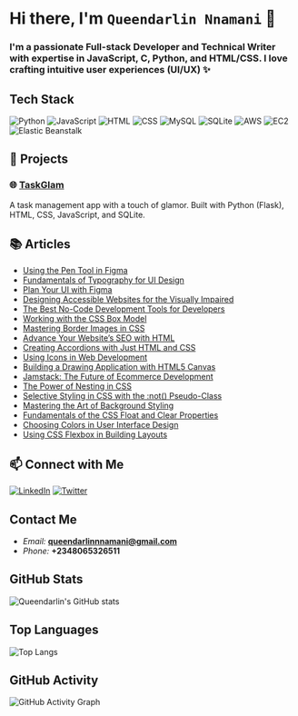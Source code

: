 # Hi there, I'm **`Queendarlin Nnamani`** 👋

### I'm a passionate Full-stack Developer and Technical Writer with expertise in JavaScript, C, Python, and HTML/CSS. I love crafting intuitive user experiences (UI/UX) ✨

## Tech Stack

![Python](https://img.shields.io/badge/Python-3776AB?style=for-the-badge&logo=python&logoColor=white)
![JavaScript](https://img.shields.io/badge/JavaScript-F7DF1E?style=for-the-badge&logo=javascript&logoColor=black)
![HTML](https://img.shields.io/badge/HTML-E34F26?style=for-the-badge&logo=html5&logoColor=white)
![CSS](https://img.shields.io/badge/CSS-1572B6?style=for-the-badge&logo=css3&logoColor=white)
![MySQL](https://img.shields.io/badge/MySQL-4479A1?style=for-the-badge&logo=mysql&logoColor=white)
![SQLite](https://img.shields.io/badge/SQLite-003B57?style=for-the-badge&logo=sqlite&logoColor=white)
![AWS](https://img.shields.io/badge/AWS-232F3E?style=for-the-badge&logo=amazonaws&logoColor=white)
![EC2](https://img.shields.io/badge/EC2-232F3E?style=for-the-badge&logo=amazonaws&logoColor=white)
![Elastic Beanstalk](https://img.shields.io/badge/Elastic%20Beanstalk-232F3E?style=for-the-badge&logo=amazonaws&logoColor=white)



## 🔭 Projects

### 🌐 [TaskGlam](https://taskglamapp.onrender.com)
A task management app with a touch of glamor. Built with Python (Flask), HTML, CSS, JavaScript, and SQLite.


## 📚 Articles

- [Using the Pen Tool in Figma](https://blog.openreplay.com/using-the-pen-tool-in-figma/)
- [Fundamentals of Typography for UI Design](https://blog.openreplay.com/fundamentals-of-typography-for-ui-design/)
- [Plan Your UI with Figma](https://blog.openreplay.com/plan-your-ui-with-figma/)
- [Designing Accessible Websites for the Visually Impaired](https://blog.openreplay.com/designing-accessible-websites-for-the-visually-impaired/)
- [The Best No-Code Development Tools for Developers](https://blog.openreplay.com/the-best-no-code-development-tools-for-developers/)
- [Working with the CSS Box Model](https://blog.openreplay.com/working-with-the-css-box-model/)
- [Mastering Border Images in CSS](https://blog.openreplay.com/mastering-border-images-in-css/)
- [Advance Your Website’s SEO with HTML](https://blog.openreplay.com/advance-your-websites-seo-with-html/)
- [Creating Accordions with Just HTML and CSS](https://blog.openreplay.com/creating-accordions-with-just-html-and-css/)
- [Using Icons in Web Development](https://blog.openreplay.com/using-icons-in-web-development/)
- [Building a Drawing Application with HTML5 Canvas](https://blog.openreplay.com/building-a-drawing-application-with-html5-canvas/)
- [Jamstack: The Future of Ecommerce Development](https://blog.openreplay.com/jamstack--the-future-of-ecommerce-development/)
- [The Power of Nesting in CSS](https://blog.openreplay.com/the-power-of-nesting-in-css/)
- [Selective Styling in CSS with the :not() Pseudo-Class](https://blog.openreplay.com/selective-styling-in-css-with-the-not-pseudoclass/)
- [Mastering the Art of Background Styling](https://blog.openreplay.com/mastering-the-art-of-background-styling/)
- [Fundamentals of the CSS Float and Clear Properties](https://code.pieces.app/blog/fundamentals-of-the-css-float-and-clear-properties)
- [Choosing Colors in User Interface Design](https://code.pieces.app/blog/choosing-colors-in-user-interface-design)
- [Using CSS Flexbox in Building Layouts](https://code.pieces.app/blog/using-css-flexbox-in-building-layouts)


## 📫 Connect with Me

[![LinkedIn](https://img.shields.io/badge/LinkedIn-0077B5?style=for-the-badge&logo=linkedin&logoColor=white)](https://www.linkedin.com/in/queendarlin-nnamani/)
[![Twitter](https://img.shields.io/badge/Twitter-1DA1F2?style=for-the-badge&logo=twitter&logoColor=white)](https://twitter.com/QOdinaka)


## Contact Me
- *Email:* **queendarlinnnamani@gmail.com**
- *Phone:* **+2348065326511**


## GitHub Stats

![Queendarlin's GitHub stats](https://github-readme-stats.vercel.app/api?username=queendarlin&show_icons=true&theme=radical)

## Top Languages

![Top Langs](https://github-readme-stats.vercel.app/api/top-langs/?username=queendarlin&layout=compact&theme=radical)

## GitHub Activity

![GitHub Activity Graph](https://github-readme-streak-stats.herokuapp.com/?user=queendarlin&theme=dracula)
